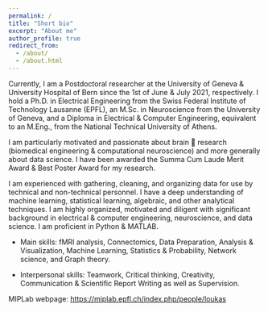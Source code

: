 ```yaml
---
permalink: /
title: "Short bio"
excerpt: "About me"
author_profile: true
redirect_from: 
  - /about/
  - /about.html
---
```


<meta name="google-site-verification" content="-KXtUwKiZPbH6QKiAJTOFGx7X1oFTnGS4dZLv7eq3Xg" />

Currently, I am a Postdoctoral researcher at the University of Geneva & University Hospital of Bern since the 1st of June & July 2021, respectively. I hold a Ph.D. in Electrical Engineering from the Swiss Federal Institute of Technology Lausanne (EPFL), an M.Sc. in Neuroscience from the University of Geneva, and a Diploma in Electrical & Computer Engineering, equivalent to an M.Eng., from the National Technical University of Athens.

I am particularly motivated and passionate about brain 🧠 research (biomedical engineering & computational neuroscience) and more generally about data science. I have been awarded the Summa Cum Laude Merit Award & Best Poster Award for my research.

I am experienced with gathering, cleaning, and organizing data for use by technical and non-technical personnel. I have a deep understanding of machine learning, statistical learning, algebraic, and other analytical techniques. I am highly organized, motivated and diligent with significant background in electrical & computer engineering, neuroscience, and data science. I am proficient in Python & MATLAB.


- Main skills: fMRI analysis, Connectomics, Data Preparation, Analysis & Visualization, Machine Learning, Statistics & Probability, Network science, and Graph theory.

- Interpersonal skills: Teamwork, Critical thinking, Creativity, Communication & Scientific Report Writing as well as Supervision.

MIPLab webpage: <https://miplab.epfl.ch/index.php/people/loukas>

